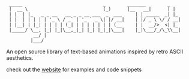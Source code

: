 
     _____                              _        _______        _   
     |  __ \                            (_)      |__   __|      | |  
     | |  | |_   _ _ __   __ _ _ __ ___  _  ___     | | _____  _| |_ 
     | |  | | | | | '_ \ / _` | '_ ` _ \| |/ __|    | |/ _ \ \/ / __|
     | |__| | |_| | | | | (_| | | | | | | | (__     | |  __/>  <| |_ 
     |_____/ \__, |_| |_|\__,_|_| |_| |_|_|\___|    |_|\___/_/\_\\__|
              __/ |                                                  
             |___/                                                   

An open source library of text-based animations inspired by retro ASCII aesthetics.

check out the [website](https://dynamic-text-tau.vercel.app/) for examples and code snippets
